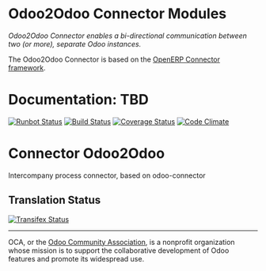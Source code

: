 Odoo2Odoo Connector Modules
============================

*Odoo2Odoo Connector enables a bi-directional communication between two (or more), separate Odoo instances.*

The Odoo2Odoo Connector is based on the [OpenERP Connector framework](https://github.com/OCA/connector).


Documentation:
TBD
=======
[![Runbot Status](https://runbot.odoo-community.org/runbot/badge/flat/209/8.0.svg)](https://runbot.odoo-community.org/runbot/repo/github-com-oca-connector-odoo2odoo-209)
[![Build Status](https://travis-ci.org/OCA/connector-odoo2odoo.svg?branch=8.0)](https://travis-ci.org/OCA/connector-odoo2odoo)
[![Coverage Status](https://coveralls.io/repos/OCA/connector-odoo2odoo/badge.svg?branch=8.0&service=github)](https://coveralls.io/github/OCA/connector-odoo2odoo?branch=8.0)
[![Code Climate](https://codeclimate.com/github/OCA/connector-odoo2odoo/badges/gpa.svg)](https://codeclimate.com/github/OCA/connector-odoo2odoo)

# Connector Odoo2Odoo

Intercompany process connector, based on odoo-connector

[//]: # (addons)
[//]: # (end addons)

Translation Status
------------------
[![Transifex Status](https://www.transifex.com/projects/p/OCA-connector-odoo2odoo-8-0/chart/image_png)](https://www.transifex.com/projects/p/OCA-connector-odoo2odoo-8-0)

----

OCA, or the [Odoo Community Association](http://odoo-community.org/), is a nonprofit organization whose
mission is to support the collaborative development of Odoo features and
promote its widespread use.